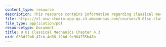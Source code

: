 ```yaml
---
content_type: resource
description: This resource contains information regarding classical mechanics.
file: https://ol-ocw-studio-app-qa.s3.amazonaws.com/courses/8-01sc-classical-mechanics-fall-2016/033df2b847cb4d88f2bd9c904735b48b_MIT8_01F16_chapter4.3.pdf
file_type: application/pdf
resourcetype: Document
title: 8.01 Classical Mechanics Chapter 4.3
uid: 033df2b8-47cb-4d88-f2bd-9c904735b48b
---
```

